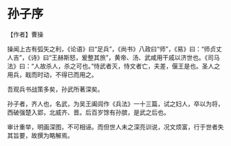 # 孙子序

【作者】曹操

操闻上古有弧矢之利，《论语》曰“足兵”，《尚书》八政曰“师”，《易》曰：“师贞丈人吉”，《诗》曰“王赫斯怒，爰整其旅”，黄帝、汤、武咸用干戚以济世也。《司马法》曰：“人故杀人，杀之可也。”恃武者灭，恃文者亡，夫差，偃王是也。圣人之用兵，戢而时动，不得已而用之。

吾观兵书战策多矣，孙武所著深矣。

孙子者，齐人也，名武，为吴王阖闾作《兵法》一十三篇，试之妇人，卒以为将，西破强楚入郢，北威齐、晋。后百岁馀有孙膑，是武之后也。

审计重举，明画深图，不可相诬。而但世人未之深亮训说，况文烦富，行于世者失其旨要，故撰为略解焉。